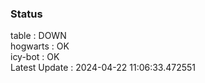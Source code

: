 ### Status


table : DOWN  
hogwarts : OK  
icy-bot : OK  
Latest Update : 2024-04-22 11:06:33.472551
